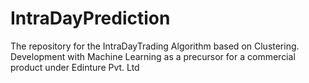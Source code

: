 # IntraDayPrediction
The repository for the IntraDayTrading Algorithm based on Clustering. Development with Machine Learning as a precursor for a commercial product under Edinture Pvt. Ltd

